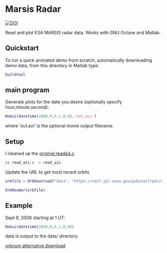 # Marsis Radar

[![DOI](https://zenodo.org/badge/24042603.svg)](https://zenodo.org/badge/latestdoi/24042603)

Read and plot ESA MARSIS radar data.
Works with GNU Octave and Matlab.

## Quickstart

To run a quick animated demo from scratch, automatically downloading demo data, from this directory in Matlab type:

```matlab
buildtool
```

## main program

Generate plots for the date you desire (optionally specify hour,minute,second):

```matlab
NoGui(datetime(2008,9,9,1,0,0),'out.avi')
```

where 'out.avi' is the optional movie output filename.

## Setup

I cleaned up the
[original readais.c](http://www-pw.physics.uiowa.edu/marsx/Gurnett_etal_GRL_2015/VOLUME/SOFTWARE/READAIS.C)

```sh
cc read_ais.c -o read_ais
```

Update the URL to get most recent orbits

```matlab
orbfile = OrbDownload("data", "https://naif.jpl.nasa.gov/pub/naif/pds/data/mex-e_m-spice-6-v2.0/mexsp_2000/EXTRAS/ORBNUM/ORMM_MERGED_01825.ORB")

OrbReader(orbfile)
```

## Example

Sept 9, 2008 starting at 1 UT:

```matlab
NoGui(datetime(2008,9,9,1,0,0))
```

data is output to the data/ directory



[orbnum alternative download](http://ssols01.esac.esa.int/adcs/SPICE/ftp_browse.php?mission=MEX&type=orbnum)
